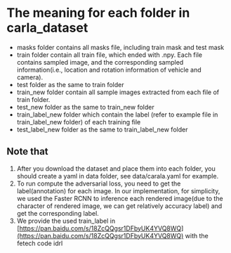 # The meaning for each folder in carla_dataset
+ masks folder contains all masks file, including train mask and test mask
+ train folder contain all train file, which ended with .npy. Each file contains sampled image, and the corresponding sampled information(i.e., location and rotation information of vehicle and camera).
+ test folder as the same to train folder
+ train_new folder contain all sample images extracted from each file of train folder.
+ test_new folder as the same to train_new folder
+ train_label_new folder which contain the label (refer to example file in train_label_new folder) of each training file
+ test_label_new folder as the same to train_label_new folder
## Note that
1. After you download the dataset and place them into each folder, you should create a yaml in data folder, see data/carala.yaml for example. 
2. To run compute the adversarial loss, you need to get the label(annotation) for each image. In our implementation, for simplicity, we used the Faster RCNN to inference each rendered image(due to the character of rendered image, we can get relatively accuracy label) and get the corresponding label.
3. We provide the used train_label in [https://pan.baidu.com/s/18ZcQQgsr1DFbyUK4YVQ8WQ](https://pan.baidu.com/s/18ZcQQgsr1DFbyUK4YVQ8WQ) with the fetech code idrl
